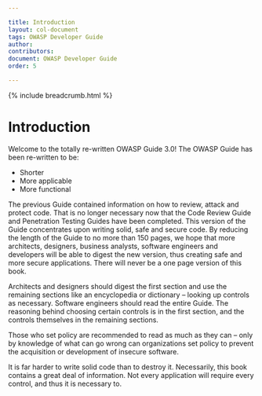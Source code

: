 ```yaml
---

title: Introduction
layout: col-document
tags: OWASP Developer Guide
author:
contributors:
document: OWASP Developer Guide
order: 5

---
```


{% include breadcrumb.html %}
# Introduction

Welcome to the totally re-written OWASP Guide 3.0! The OWASP Guide has been re-written to be:

* Shorter
* More applicable
* More functional

The previous Guide contained information on how to review, attack and protect code. That is no longer necessary now that the Code Review Guide and Penetration Testing Guides have been completed. This version of the Guide concentrates upon writing solid, safe and secure code. By reducing the length of the Guide to no more than 150 pages, we hope that more architects, designers, business analysts, software engineers and developers will be able to digest the new version, thus creating safe and more secure applications. There will never be a one page version of this book. 

Architects and designers should digest the first section and use the remaining sections like an encyclopedia or dictionary – looking up controls as necessary. Software engineers should read the entire Guide. The reasoning behind choosing certain controls is in the first section, and the controls themselves in the remaining sections.

Those who set policy are recommended to read as much as they can – only by knowledge of what can go wrong can organizations set policy to prevent the acquisition or development of insecure software. 

It is far harder to write solid code than to destroy it. Necessarily, this book contains a great deal of information. Not every application will require every control, and thus it is necessary to. 
